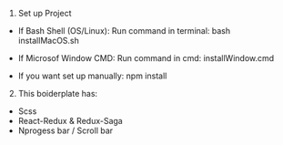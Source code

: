 1. Set up Project
  + If Bash Shell (OS/Linux):
    Run command in terminal: bash installMacOS.sh

  + If Microsof Window CMD:
    Run command in cmd: installWindow.cmd

  + If you want set up manually:
    npm install
    
2. This boiderplate has:
  + Scss
  + React-Redux & Redux-Saga
  + Nprogess bar / Scroll bar